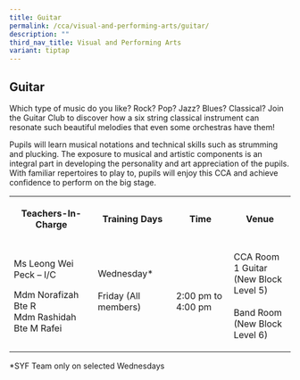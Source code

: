 ```yaml
---
title: Guitar
permalink: /cca/visual-and-performing-arts/guitar/
description: ""
third_nav_title: Visual and Performing Arts
variant: tiptap
---
```

<h2><strong>Guitar</strong></h2>
<p>Which type of music do you like? Rock? Pop? Jazz? Blues? Classical? Join
the Guitar Club to discover how a six string classical instrument can resonate
such beautiful melodies that even some orchestras have them!</p>
<p>Pupils will learn musical notations and technical skills such as strumming
and plucking. The exposure to musical and artistic components is an integral
part in developing the personality and art appreciation of the pupils.
With familiar repertoires to play to, pupils will enjoy this CCA and achieve
confidence to perform on the big stage.</p>
<table style="minWidth: 100px">
<colgroup>
<col>
<col>
<col>
<col>
</colgroup>
<tbody>
<tr>
<th rowspan="1" colspan="1">
<p>Teachers-In-Charge</p>
</th>
<th rowspan="1" colspan="1">
<p>Training Days</p>
</th>
<th rowspan="1" colspan="1">
<p>Time</p>
</th>
<th rowspan="1" colspan="1">
<p>Venue</p>
</th>
</tr>
<tr>
<td rowspan="1" colspan="1">
<p>Ms Leong Wei Peck – I/C</p>
<p>Mdm Norafizah Bte R
<br>Mdm Rashidah Bte M Rafei</p>
</td>
<td rowspan="1" colspan="1">
<p>Wednesday*
<br>
<br>Friday (All members)
<br>
<br>
</p>
</td>
<td rowspan="1" colspan="1">
<p>
<br>2:00 pm to 4:00 pm
<br>
</p>
</td>
<td rowspan="1" colspan="1">
<p>CCA Room 1 Guitar
<br>(New Block Level 5)
<br>
<br>Band Room
<br>(New Block Level 6)</p>
</td>
</tr>
</tbody>
</table>
<p>*SYF Team only on selected Wednesdays</p>